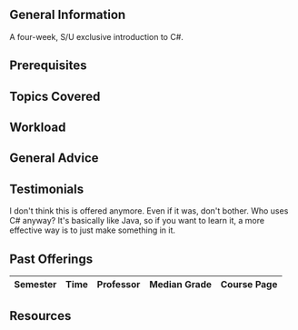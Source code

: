 ## General Information
A four-week, S/U exclusive introduction to C#.

## Prerequisites

## Topics Covered

## Workload

## General Advice

## Testimonials
I don't think this is offered anymore. Even if it was, don't bother. Who uses C# anyway? It's basically like Java, so if you want to learn it, a more effective way is to just make something in it.

## Past Offerings
| Semester | Time | Professor | Median Grade | Course Page |
| --- | --- | --- | --- | --- |

## Resources
